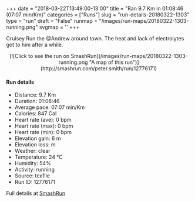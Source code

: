+++
date = "2018-03-22T13:49:00-13:00"
title = "Ran 9.7 Km in 01:08:46 (07:07 min/Km)"
categories = ["Runs"]
slug = "run-details-20180322-1303"
type = "run"
draft = "False"
runmap = "/images/run-maps/20180322-1303-running.png"
svgmap = '<polyline points="67 65, 67 70, 68 70, 74 66, 81 58, 83 57, 89 54, 96 57, 100 53, 100 52, 97 51, 95 50, 79 46, 76 45, 74 44, 74 43, 46 37, 25 31, 24 32, 21 39, 20 39, 19 41, 18 42, 10 38, 3 36, 0 32, 3 36, 10 38, 17 42, 19 42, 20 39, 21 39, 25 31, 55 38, 57 40, 58 38, 58 39, 74 44, 75 45, 74 47, 72 49, 76 55">'
+++

Cruisey Run the @Andrew around town. The heat and lack of electrolytes got to him after a while. 

<!--more-->

<center>
[![Click to see the run on SmashRun](/images/run-maps/20180322-1303-running.png "A map of this run")](http://smashrun.com/peter.smith/run/12776171)
</center>

#### Run details

* Distance: 9.7 Km
* Duration: 01:08:46
* Average pace: 07:07 min/Km
* Calories: 847 Cal
* Heart rate (ave): 0 bpm
* Heart rate (max): 0 bpm
* Heart rate (min): 0 bpm
* Elevation gain: 6 m
* Elevation loss:  m
* Weather: clear
* Temperature: 24 &deg;C
* Humidity: 54%
* Activity: running
* Source: tcxfile
* Run ID: 12776171

Full details at [SmashRun](http://smashrun.com/peter.smith/run/12776171)